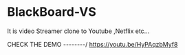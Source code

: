 # BlackBoard-VS
It is video Streamer
clone to Youtube ,Netflix etc...

CHECK THE DEMO --------\/
https://youtu.be/HyPAqzbMyf8
